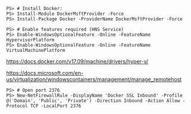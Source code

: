 


```
PS> # Install Docker:
PS> Install-Module DockerMsftProvider -Force
PS> Install-Package Docker -ProviderName DockerMsftProvider -Force
```

```
PS> # Enable features required (HNS Service)
PS> Enable-WindowsOptionalFeature -Online -FeatureName HypervisorPlatform
PS> Enable-WindowsOptionalFeature -Online -FeatureName VirtualMachinePlatform
```

https://docs.docker.com/v17.09/machine/drivers/hyper-v/


https://docs.microsoft.com/en-us/virtualization/windowscontainers/management/manage_remotehost



```
PS> # Open port 2376 
PS> New-NetFirewallRule -DisplayName 'Docker SSL Inbound' -Profile @('Domain', 'Public', 'Private') -Direction Inbound -Action Allow -Protocol TCP -LocalPort 2376
```


